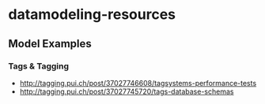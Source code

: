 # datamodeling-resources


## Model Examples
### Tags & Tagging
- http://tagging.pui.ch/post/37027746608/tagsystems-performance-tests
- http://tagging.pui.ch/post/37027745720/tags-database-schemas

